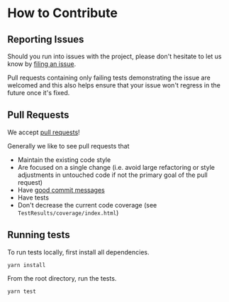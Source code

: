 # How to Contribute

## Reporting Issues

Should you run into issues with the project, please don't hesitate to let us know by
[filing an issue](https://github.com/axa-group/oauth2-mock-server/issues/new).

Pull requests containing only failing tests demonstrating the issue are welcomed
and this also helps ensure that your issue won't regress in the future once it's fixed.

## Pull Requests

We accept [pull requests](https://github.com/axa-group/oauth2-mock-server/pull/new/master)!

Generally we like to see pull requests that

- Maintain the existing code style
- Are focused on a single change (i.e. avoid large refactoring or style adjustments in untouched code if not the primary goal of the pull request)
- Have [good commit messages](https://chris.beams.io/posts/git-commit/)
- Have tests
- Don't decrease the current code coverage (see `TestResults/coverage/index.html`)

## Running tests

To run tests locally, first install all dependencies.

```shell
yarn install
```

From the root directory, run the tests.

```shell
yarn test
```
